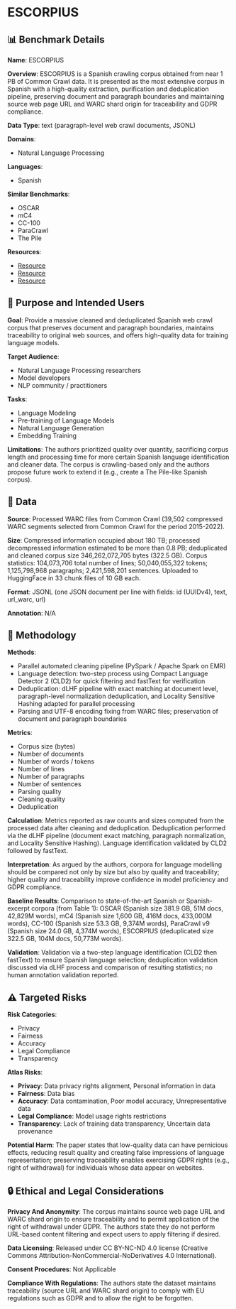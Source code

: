 # ESCORPIUS

## 📊 Benchmark Details

**Name**: ESCORPIUS

**Overview**: ESCORPIUS is a Spanish crawling corpus obtained from near 1 PB of Common Crawl data. It is presented as the most extensive corpus in Spanish with a high-quality extraction, purification and deduplication pipeline, preserving document and paragraph boundaries and maintaining source web page URL and WARC shard origin for traceability and GDPR compliance.

**Data Type**: text (paragraph-level web crawl documents, JSONL)

**Domains**:
- Natural Language Processing

**Languages**:
- Spanish

**Similar Benchmarks**:
- OSCAR
- mC4
- CC-100
- ParaCrawl
- The Pile

**Resources**:
- [Resource](https://huggingface.co/datasets/LHF/escorpius)
- [Resource](https://creativecommons.org/licenses/by-nc-nd/4.0/)
- [Resource](https://arxiv.org/abs/2206.15147)

## 🎯 Purpose and Intended Users

**Goal**: Provide a massive cleaned and deduplicated Spanish web crawl corpus that preserves document and paragraph boundaries, maintains traceability to original web sources, and offers high-quality data for training language models.

**Target Audience**:
- Natural Language Processing researchers
- Model developers
- NLP community / practitioners

**Tasks**:
- Language Modeling
- Pre-training of Language Models
- Natural Language Generation
- Embedding Training

**Limitations**: The authors prioritized quality over quantity, sacrificing corpus length and processing time for more certain Spanish language identification and cleaner data. The corpus is crawling-based only and the authors propose future work to extend it (e.g., create a The Pile-like Spanish corpus).

## 💾 Data

**Source**: Processed WARC files from Common Crawl (39,502 compressed WARC segments selected from Common Crawl for the period 2015-2022).

**Size**: Compressed information occupied about 180 TB; processed decompressed information estimated to be more than 0.8 PB; deduplicated and cleaned corpus size 346,262,072,705 bytes (322.5 GB). Corpus statistics: 104,073,706 total number of lines; 50,040,055,322 tokens; 1,125,798,968 paragraphs; 2,421,598,201 sentences. Uploaded to HuggingFace in 33 chunk files of 10 GB each.

**Format**: JSONL (one JSON document per line with fields: id (UUIDv4), text, url_warc, url)

**Annotation**: N/A

## 🔬 Methodology

**Methods**:
- Parallel automated cleaning pipeline (PySpark / Apache Spark on EMR)
- Language detection: two-step process using Compact Language Detector 2 (CLD2) for quick filtering and fastText for verification
- Deduplication: dLHF pipeline with exact matching at document level, paragraph-level normalization deduplication, and Locality Sensitive Hashing adapted for parallel processing
- Parsing and UTF-8 encoding fixing from WARC files; preservation of document and paragraph boundaries

**Metrics**:
- Corpus size (bytes)
- Number of documents
- Number of words / tokens
- Number of lines
- Number of paragraphs
- Number of sentences
- Parsing quality
- Cleaning quality
- Deduplication

**Calculation**: Metrics reported as raw counts and sizes computed from the processed data after cleaning and deduplication. Deduplication performed via the dLHF pipeline (document exact matching, paragraph normalization, and Locality Sensitive Hashing). Language identification validated by CLD2 followed by fastText.

**Interpretation**: As argued by the authors, corpora for language modelling should be compared not only by size but also by quality and traceability; higher quality and traceability improve confidence in model proficiency and GDPR compliance.

**Baseline Results**: Comparison to state-of-the-art Spanish or Spanish-excerpt corpora (from Table 1): OSCAR (Spanish size 381.9 GB, 51M docs, 42,829M words), mC4 (Spanish size 1,600 GB, 416M docs, 433,000M words), CC-100 (Spanish size 53.3 GB, 9,374M words), ParaCrawl v9 (Spanish size 24.0 GB, 4,374M words), ESCORPIUS (deduplicated size 322.5 GB, 104M docs, 50,773M words).

**Validation**: Validation via a two-step language identification (CLD2 then fastText) to ensure Spanish language selection; deduplication validation discussed via dLHF process and comparison of resulting statistics; no human annotation validation reported.

## ⚠️ Targeted Risks

**Risk Categories**:
- Privacy
- Fairness
- Accuracy
- Legal Compliance
- Transparency

**Atlas Risks**:
- **Privacy**: Data privacy rights alignment, Personal information in data
- **Fairness**: Data bias
- **Accuracy**: Data contamination, Poor model accuracy, Unrepresentative data
- **Legal Compliance**: Model usage rights restrictions
- **Transparency**: Lack of training data transparency, Uncertain data provenance

**Potential Harm**: The paper states that low-quality data can have pernicious effects, reducing result quality and creating false impressions of language representation; preserving traceability enables exercising GDPR rights (e.g., right of withdrawal) for individuals whose data appear on websites.

## 🔒 Ethical and Legal Considerations

**Privacy And Anonymity**: The corpus maintains source web page URL and WARC shard origin to ensure traceability and to permit application of the right of withdrawal under GDPR. The authors state they do not perform URL-based content filtering and expect users to apply filtering if desired.

**Data Licensing**: Released under CC BY-NC-ND 4.0 license (Creative Commons Attribution-NonCommercial-NoDerivatives 4.0 International).

**Consent Procedures**: Not Applicable

**Compliance With Regulations**: The authors state the dataset maintains traceability (source URL and WARC shard origin) to comply with EU regulations such as GDPR and to allow the right to be forgotten.
